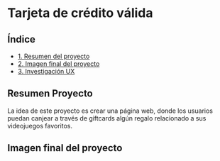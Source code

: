 # Tarjeta de crédito válida

## Índice

* [1. Resumen del proyecto](#1-resumen-del-proyecto)
* [2. Imagen final del proyecto](#2-imagen-final-del-proyecto)
* [3. Investigación UX](#3-investigacion-ux)

## Resumen Proyecto

La idea de este proyecto es crear una página web, donde los usuarios puedan canjear a través de giftcards algún regalo relacionado a sus videojuegos  favoritos.

## Imagen final del proyecto

